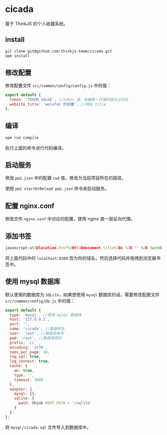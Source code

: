 # cicada

基于 ThinkJS 的个人收藏系统。

## install

```sh
git clone git@github.com:thinkjs-team/cicada.git
npm install
```

## 修改配置

修改配置文件 `src/common/config/config.js` 中的值：

```js
export default {
  token: 'TOKEN_VALUE', //token 值，收藏第一次填的值与之对应
  website_title: 'welefen 的收藏', //网站 title
};
```

## 编译

```sh
npm run compile
```

执行上面的命令进行代码编译。

## 启动服务

修改 `pm2.json` 中的配置 `cwd` 值，修改为当前项目所在的路径。

使用 `pm2 startOrReload pm2.json` 命令来启动服务。

## 配置 nginx.conf

修改文件 `nginx.conf` 中对应的配置，使用 nginx 做一层反向代理。

## 添加书签

```js
javascript:u%3Dlocation.href%3Bt%3Ddocument.title%3Bc %3D "" %2B (window.getSelection %3F window.getSelection() %3A document.getSelection %3F document.getSelection() %3A document.selection.createRange().text)%3Bvar url%3D"http%3A%2F%2Flocalhost:8360%2Farticle%2Fadd%3Ftitle%3D"%2BencodeURIComponent(t)%2B"%26url%3D"%2BencodeURIComponent(u)%2B"%26summary%3D"%2BencodeURIComponent(c)%3Bwindow.open(url%2C"_blank"%2C"scrollbars%3Dno%2Cwidth%3D800%2Cheight%3D500%2Cleft%3D75%2Ctop%3D20%2Cstatus%3Dno%2Cresizable%3Dyes")%3B void 0
```

将上面代码中的 `localhost:8360` 改为你的域名，然后选择代码并拖拽到浏览器书签中。


## 使用 mysql 数据库

默认使用的数据库为 `SQLite`，如果想使用 `mysql` 数据库的话，需要修改配置文件 `src/common/config/db.js` 中的值：

```js
export default {
  type: 'mysql', //使用 mysql 数据库
  host: '127.0.0.1',
  port: '',
  name: 'cicada', //数据库名
  user: 'root', //数据库帐号
  pwd: 'root', //数据库密码
  prefix: 'ci_',
  encoding: 'utf8',
  nums_per_page: 10,
  log_sql: true,
  log_connect: true,
  cache: {
    on: true,
    type: '',
    timeout: 3600
  },
  adapter: {
    mysql: {},
    sqlite: {
      path: think.ROOT_PATH + '/sqlite'
    }
  }
};
```

将 `mysql/cicada.sql` 文件导入到数据库中。

